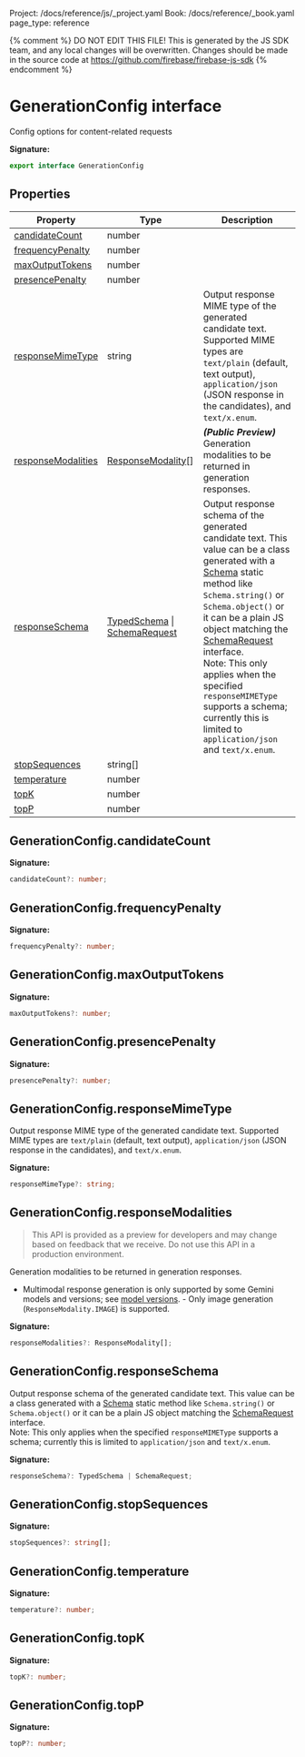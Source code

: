 Project: /docs/reference/js/_project.yaml
Book: /docs/reference/_book.yaml
page_type: reference

{% comment %}
DO NOT EDIT THIS FILE!
This is generated by the JS SDK team, and any local changes will be
overwritten. Changes should be made in the source code at
https://github.com/firebase/firebase-js-sdk
{% endcomment %}

# GenerationConfig interface
Config options for content-related requests

<b>Signature:</b>

```typescript
export interface GenerationConfig 
```

## Properties

|  Property | Type | Description |
|  --- | --- | --- |
|  [candidateCount](./ai.generationconfig.md#generationconfigcandidatecount) | number |  |
|  [frequencyPenalty](./ai.generationconfig.md#generationconfigfrequencypenalty) | number |  |
|  [maxOutputTokens](./ai.generationconfig.md#generationconfigmaxoutputtokens) | number |  |
|  [presencePenalty](./ai.generationconfig.md#generationconfigpresencepenalty) | number |  |
|  [responseMimeType](./ai.generationconfig.md#generationconfigresponsemimetype) | string | Output response MIME type of the generated candidate text. Supported MIME types are <code>text/plain</code> (default, text output), <code>application/json</code> (JSON response in the candidates), and <code>text/x.enum</code>. |
|  [responseModalities](./ai.generationconfig.md#generationconfigresponsemodalities) | [ResponseModality](./ai.md#responsemodality)<!-- -->\[\] | <b><i>(Public Preview)</i></b> Generation modalities to be returned in generation responses. |
|  [responseSchema](./ai.generationconfig.md#generationconfigresponseschema) | [TypedSchema](./ai.md#typedschema) \| [SchemaRequest](./ai.schemarequest.md#schemarequest_interface) | Output response schema of the generated candidate text. This value can be a class generated with a [Schema](./ai.schema.md#schema_class) static method like <code>Schema.string()</code> or <code>Schema.object()</code> or it can be a plain JS object matching the [SchemaRequest](./ai.schemarequest.md#schemarequest_interface) interface. <br/>Note: This only applies when the specified <code>responseMIMEType</code> supports a schema; currently this is limited to <code>application/json</code> and <code>text/x.enum</code>. |
|  [stopSequences](./ai.generationconfig.md#generationconfigstopsequences) | string\[\] |  |
|  [temperature](./ai.generationconfig.md#generationconfigtemperature) | number |  |
|  [topK](./ai.generationconfig.md#generationconfigtopk) | number |  |
|  [topP](./ai.generationconfig.md#generationconfigtopp) | number |  |

## GenerationConfig.candidateCount

<b>Signature:</b>

```typescript
candidateCount?: number;
```

## GenerationConfig.frequencyPenalty

<b>Signature:</b>

```typescript
frequencyPenalty?: number;
```

## GenerationConfig.maxOutputTokens

<b>Signature:</b>

```typescript
maxOutputTokens?: number;
```

## GenerationConfig.presencePenalty

<b>Signature:</b>

```typescript
presencePenalty?: number;
```

## GenerationConfig.responseMimeType

Output response MIME type of the generated candidate text. Supported MIME types are `text/plain` (default, text output), `application/json` (JSON response in the candidates), and `text/x.enum`<!-- -->.

<b>Signature:</b>

```typescript
responseMimeType?: string;
```

## GenerationConfig.responseModalities

> This API is provided as a preview for developers and may change based on feedback that we receive. Do not use this API in a production environment.
> 

Generation modalities to be returned in generation responses.

- Multimodal response generation is only supported by some Gemini models and versions; see [model versions](https://firebase.google.com/docs/vertex-ai/models)<!-- -->. - Only image generation (`ResponseModality.IMAGE`<!-- -->) is supported.

<b>Signature:</b>

```typescript
responseModalities?: ResponseModality[];
```

## GenerationConfig.responseSchema

Output response schema of the generated candidate text. This value can be a class generated with a [Schema](./ai.schema.md#schema_class) static method like `Schema.string()` or `Schema.object()` or it can be a plain JS object matching the [SchemaRequest](./ai.schemarequest.md#schemarequest_interface) interface. <br/>Note: This only applies when the specified `responseMIMEType` supports a schema; currently this is limited to `application/json` and `text/x.enum`<!-- -->.

<b>Signature:</b>

```typescript
responseSchema?: TypedSchema | SchemaRequest;
```

## GenerationConfig.stopSequences

<b>Signature:</b>

```typescript
stopSequences?: string[];
```

## GenerationConfig.temperature

<b>Signature:</b>

```typescript
temperature?: number;
```

## GenerationConfig.topK

<b>Signature:</b>

```typescript
topK?: number;
```

## GenerationConfig.topP

<b>Signature:</b>

```typescript
topP?: number;
```
